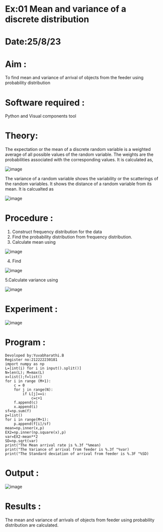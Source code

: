 # Ex:01 Mean and variance of a discrete  distribution
# Date:25/8/23
# Aim : 
To find mean and variance of arrival of objects from the feeder using probability distribution
# Software required :  
Python and Visual components tool
# Theory:
The expectation or the mean of a discrete random variable is a weighted average of all possible
values of the random variable. The weights are the probabilities associated with the corresponding values. 
It is calculated as,

![image](https://user-images.githubusercontent.com/103921593/192938463-e34177f4-f188-48a0-bda2-8f6d1d660ed2.png)

The variance of a random variable shows the variability or the scatterings of the random variables.
It shows the distance of a random variable from its mean. It is calcualted as

![image](https://user-images.githubusercontent.com/103921593/192938695-99fedc01-34d5-4d36-84df-5880e766ed0c.png)

# Procedure :
1. Construct frequency distribution for the data
2. Find the  probability distribution from frequency distribution.
3. Calculate mean using

![image](https://user-images.githubusercontent.com/103921593/192940431-03b81777-c54d-4286-b4f4-82dfe7666b4c.png)

4. Find

 ![image](https://user-images.githubusercontent.com/103921593/192940255-2d9dd746-6875-4a6d-877b-6da6cdb96ab1.png)
 
 5.Calculate variance using 

 ![image](https://user-images.githubusercontent.com/103921593/192942852-913550a9-fabe-4a55-b956-0487b18bbd97.png)
 
 
# Experiment :
![image](https://user-images.githubusercontent.com/103921593/229993174-5b67e57e-3e01-4ac4-9f83-410a932b22bf.png)
# Program :
```
Devoloped by:Yuvabharathi.B
Register no:212222230181
import numpy as np
L=[int(i) for i in input().split()]
N=len(L); M=max(L) 
x=list();f=list()
for i in range (M+1):
    c = 0
    for j in range(N):
        if L[j]==i:
            c=c+1
    f.append(c)
    x.append(i)
sf=np.sum(f)
p=list()
for i in range(M+1):
    p.append(f[i]/sf) 
mean=np.inner(x,p)
EX2=np.inner(np.square(x),p)
var=EX2-mean**2 
SD=np.sqrt(var)
print("The Mean arrival rate is %.3f "%mean)
print("The Variance of arrival from feeder is %.3f "%var) 
print("The Standard deviation of arrival from feeder is %.3F "%SD)
```
# Output : 
![image](https://github.com/yuvabharathib/Mean-and-Variance/assets/113497404/f4622563-6a5b-4408-880c-32b2b8f6692c)
# Results :
The mean and variance of arrivals of objects from feeder using probability distribution are calculated.

